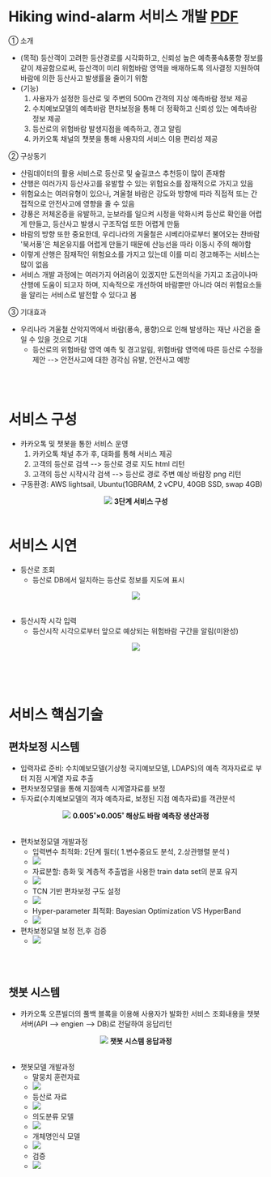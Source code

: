 # Hiking wind-alarm 서비스 개발 [PDF](./githun_figure/프로젝트2_20230830_김만기(final).pdf)


① 소개
  - (목적) 등산객이 고려한 등산경로를 시각화하고, 신뢰성 높은 예측풍속&풍향 정보를 같이 제공함으로써, 등산객이 미리 위험바람 영역을 배재하도록 의사결정 지원하여 바람에 의한 등산사고 발생률을 줄이기 위함
  - (기능) 
    1. 사용자가 설정한 등산로 및 주변의 500m 간격의 지상 예측바람 정보 제공 
    2. 수치예보모델의 예측바람 편차보정을 통해 더 정확하고 신뢰성 있는 예측바람 정보 제공
    3. 등산로의 위험바람 발생지점을 예측하고, 경고 알림
    4. 카카오톡 채널의 챗봇을 통해 사용자의 서비스 이용 편리성 제공

② 구상동기
  - 산림데이터의 활용 서비스로 등산로 및 숲길코스 추천등이 많이 존재함
  - 산행은 여러가지 등산사고를 유발할 수 있는 위험요소를 잠재적으로 가지고 있음
  - 위험요소는 여러유형이 있으나, 겨울철 바람은 강도와 방향에 따라 직접적 또는 간접적으로 안전사고에 영향을 줄 수 있음
  - 강풍은 저체온증을 유발하고, 눈보라를 일으켜 시정을 악화시켜 등산로 확인을 어렵게 만들고, 등산사고 발생시 구조작업 또한 어렵게 만듦
  - 바람의 방향 또한 중요한데, 우리나라의 겨울철은 시베리아로부터 불어오는 찬바람 '북서풍'은 체온유지를 어렵게 만들기 때문에 산능선을 따라 이동시 주의 해야함
  - 이렇게 산행은 잠재적인 위험요소를 가지고 있는데 이를 미리 경고해주는 서비스는 많이 없음
  - 서비스 개발 과정에는 여러가지 어려움이 있겠지만 도전의식을 가지고 조금이나마 산행에 도움이 되고자 하며, 지속적으로 개선하여 바람뿐만 아니라 여러 위험요소들을 알리는 서비스로 발전할 수 있다고 봄

③ 기대효과
  - 우리나라 겨울철 산악지역에서 바람(풍속, 풍향)으로 인해 발생하는 재난 사건을 줄일 수 있을 것으로 기대
    - 등산로의 위험바람 영역 예측 및 경고알림, 위험바람 영역에 따른 등산로 수정을 제안
      --> 안전사고에 대한 경각심 유발, 안전사고 예방

<br><br>


# 서비스 구성
* 카카오톡 및 챗봇을 통한 서비스 운영
  1. 카카오톡 채널 추가 후, 대화를 통해 서비스 제공
  2. 고객의 등산로 검색 --> 등산로 경로 지도 html 리턴
  3. 고객의 등산 시작시각 검색 --> 등산로 경로 주변 예상 바람장 png 리턴
* 구동환경: AWS lightsail, Ubuntu(1GBRAM, 2 vCPU, 40GB SSD, swap 4GB)

<p align="center">
  <img src="./githun_figure/서비스구성.PNG">
  <b>3단계 서비스 구성</b><br><br>
</p>

# 서비스 시연
* 등산로  조회
  * 등산로 DB에서 일치하는 등산로 정보를 지도에 표시
<p align="center">
  <img src="./githun_figure/챗봇응답1.png">
  <b></b><br><br>
</p>

* 등산시작 시각 입력
  * 등산시작 시각으로부터 앞으로 예상되는 위험바람 구간을 알림(미완성)
<p align="center">
  <img src="./githun_figure/챗봇응답2.png">
  <b></b><br><br>
</p>


<br><br>

# 서비스 핵심기술
## 편차보정 시스템
* 입력자료 준비: 수치예보모델(기상청 국지예보모델, LDAPS)의 예측 격자자료로 부터 지점 시계열 자료 추출
* 편차보정모델을 통해 지점예측 시계열자료를 보정
* 두자료(수치예보모델의 격자 예측자료, 보정된 지점 예측자료)를 객관분석
<p align="center">
  <img src="./githun_figure/편차보정시스템.PNG">
  <b>0.005˚×0.005˚ 해상도 바람 예측장 생산과정</b><br><br>
</p>

* 편차보정모델 개발과정
  * 입력변수 최적화: 2단계 필터( 1.변수중요도 분석, 2.상관행렬 분석 )
  * <img src="./githun_figure/입력자료최적화.PNG">
  * 자료분할: 층화 및 계층적 추출법을 사용한 train data set의 분포 유지
  * <img src="./githun_figure/자료분할.PNG">
  * TCN 기반 편차보정 구도 설정
  * <img src="./githun_figure/TCN기반_편차보정모델.PNG">
  * Hyper-parameter 최적화: Bayesian Optimization VS HyperBand
  * <img src="./githun_figure/최적화결과.PNG">
* 편차보정모델 보정 전,후 검증
  * <img src="./githun_figure/보정전후_바람장미.PNG">

<br><br>

## 챗봇 시스템
* 카카오톡 오픈빌더의 풀백 블록을 이용해 사용자가 발화한 서비스 조회내용을 챗봇서버(API --> engien --> DB)로 전달하여 응답리턴
<p align="center">
  <img src="./githun_figure/서비스시스템.PNG">
  <b>챗봇 시스템 응답과정</b><br><br>
</p>

* 챗봇모델 개발과정
  * 말뭉치 훈련자료
  * <img src="./githun_figure/말뭉치훈련자료.png">
  * 등산로 자료
  * <img src="./githun_figure/등산로자료.png">
  * 의도분류 모델
  * <img src="./githun_figure/의도분류.png">
  * 개체명인식 모델
  * <img src="./githun_figure/개체명인식모델.png">
  * 검증
  * <img src="./githun_figure/개체명인식모델 검증.png">
